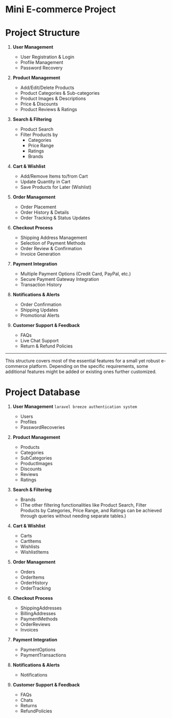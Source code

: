 # Mini E-commerce Project 

# Project Structure

1. **User Management**
    - User Registration & Login
    - Profile Management
    - Password Recovery

2. **Product Management**
    - Add/Edit/Delete Products
    - Product Categories & Sub-categories
    - Product Images & Descriptions
    - Price & Discounts
    - Product Reviews & Ratings

3. **Search & Filtering**
    - Product Search
    - Filter Products by
        - Categories
        - Price Range
        - Ratings
        - Brands

4. **Cart & Wishlist**
    - Add/Remove Items to/from Cart
    - Update Quantity in Cart
    - Save Products for Later (Wishlist)

5. **Order Management**
    - Order Placement
    - Order History & Details
    - Order Tracking & Status Updates

6. **Checkout Process**
    - Shipping Address Management
    - Selection of Payment Methods
    - Order Review & Confirmation
    - Invoice Generation

7. **Payment Integration**
    - Multiple Payment Options (Credit Card, PayPal, etc.)
    - Secure Payment Gateway Integration
    - Transaction History

8. **Notifications & Alerts**
    - Order Confirmation
    - Shipping Updates
    - Promotional Alerts

9. **Customer Support & Feedback**
    - FAQs
    - Live Chat Support
    - Return & Refund Policies

---

This structure covers most of the essential features for a small yet robust e-commerce platform. Depending on the specific requirements, some additional features might be added or existing ones further customized.


# Project Database

1. **User Management** `laravel breeze authentication system`
    - Users
    - Profiles
    - PasswordRecoveries

2. **Product Management**
    - Products
    - Categories
    - SubCategories
    - ProductImages
    - Discounts
    - Reviews
    - Ratings

3. **Search & Filtering**
    - Brands
    - (The other filtering functionalities like Product Search, Filter Products by Categories, Price Range, and Ratings can be achieved through queries without needing separate tables.)

4. **Cart & Wishlist**
    - Carts
    - CartItems
    - Wishlists
    - WishlistItems

5. **Order Management**
    - Orders
    - OrderItems
    - OrderHistory
    - OrderTracking

6. **Checkout Process**
    - ShippingAddresses
    - BillingAddresses
    - PaymentMethods
    - OrderReviews
    - Invoices

7. **Payment Integration**
    - PaymentOptions
    - PaymentTransactions

8. **Notifications & Alerts**
    - Notifications

9. **Customer Support & Feedback**
    - FAQs
    - Chats
    - Returns
    - RefundPolicies

